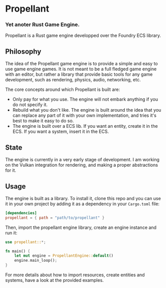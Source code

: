 # Propellant

### Yet anoter Rust Game Engine.

Propellant is a Rust game engine developped over the Foundry ECS library.

## Philosophy

The idea of the Propellant game engine is to provide a simple and easy to use game engine games. It is not meant to be a full fledged game engine with an editor, but rather a library that provide basic tools for any game development, such as rendering, physics, audio, networking, etc.

The core concepts around which Propellant is built are:

- Only pay for what you use. The engine will not embark anything if you do not specify it.
- Rebuild what you don't like. The engine is built around the idea that you can replace any part of it with your own implementation, and tries it's best to make it easy to do so. 
- The engine is built over a ECS lib. If you want an entity, create it in the ECS. If you want a system, insert it in the ECS.

## State

The engine is currently in a very early stage of development. I am working on the Vulkan integration for rendering, and making a proper abstractions for it.

## Usage

The engine is built as a library. To install it, clone this repo and you can use it in your own project by adding it as a dependency in your `Cargo.toml` file:

```toml
[dependencies]
propellant = { path = "path/to/propellant" }
```

Then, import the propellant engine library, create an engine instance and run it:

```rust
use propellant::*;

fn main() {
    let mut engine = PropellantEngine::default()
    engine.main_loop();
}
```

For more details about how to import resources, create entities and systems, have a look at the provided examples.

